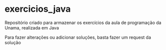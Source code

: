 # exercicios_java
Repositório criado para armazenar os exercícios da aula de programação da Unama, realizada em Java

Para fazer alterações ou adicionar soluções, basta fazer um request da solução
